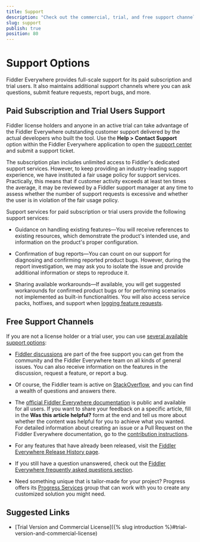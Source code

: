 ```yaml
---
title: Support
description: "Check out the commercial, trial, and free support channels maintained by the Fiddler Everywhere cross-platform, web-debugging, HTTP-request tool."
slug: support
publish: true
position: 80
---
```


# Support Options

Fiddler Everywhere provides full-scale support for its paid subscription and trial users. It also maintains additional support channels where you can ask questions, submit feature requests, report bugs, and more.

## Paid Subscription and Trial Users Support  

Fiddler license holders and anyone in an active trial can take advantage of the Fiddler Everywhere outstanding customer support delivered by the actual developers who built the tool. Use the **Help > Contact Support** option within the Fiddler Everywhere application to open the [support center](https://www.telerik.com/account/support-center) and submit a support ticket.

The subscription plan includes unlimited access to Fiddler's dedicated support services. However, to keep providing an industry-leading support experience, we have instituted a fair usage policy for support services. Practically, this means that if customer activity exceeds at least ten times the average, it may be reviewed by a Fiddler support manager at any time to assess whether the number of support requests is excessive and whether the user is in violation of the fair usage policy.

Support services for paid subscription or trial users provide the following support services:

* Guidance on handling existing features&mdash;You will receive references to existing resources, which demonstrate the product's intended use, and information on the product's proper configuration.

* Confirmation of bug reports&mdash;You can count on our support for diagnosing and confirming reported product bugs. However, during the report investigation, we may ask you to isolate the issue and provide additional information or steps to reproduce it.

* Sharing available workarounds&mdash;If available, you will get suggested workarounds for confirmed product bugs or for performing scenarios not implemented as built-in functionalities. You will also access service packs, hotfixes, and support when [logging feature requests](https://community.getfiddler.com/support/discussions/forums/12000000868).

## Free Support Channels

If you are not a license holder or a trial user, you can use [several available support options](https://www.telerik.com/support/fiddler-everywhere):

* [Fiddler discussions](https://www.telerik.com/forums/fiddler) are part of the free support you can get from the community and the Fiddler Everywhere team on all kinds of general issues. You can also receive information on the features in the discussion, request a feature, or report a bug.

* Of course, the Fiddler team is active on [StackOverflow](https://stackoverflow.com/questions/tagged/fiddler-everywhere), and you can find a wealth of questions and answers there.

* The [official Fiddler Everywhere documentation](https://docs.telerik.com/fiddler-everywhere/introduction?_ga=2.206480400.2086505781.1591948423-772467175.1590489532) is public and available for all users. If you want to share your feedback on a specific article, fill in the **Was this article helpful?** form at the end and tell us more about whether the content was helpful for you to achieve what you wanted. For detailed information about creating an issue or a Pull Request on the Fiddler Everywhere documentation, go to the [contribution instructions](https://github.com/telerik/fiddler-everywhere-docs#contributing).

* For any features that have already been released, visit the [Fiddler Everywhere Release History page](https://www.telerik.com/support/whats-new/fiddler-everywhere/release-history).

* If you still have a question unanswered, check out the [Fiddler Everywhere frequently asked questions section](https://www.telerik.com/fiddler/fiddler-everywhere/faq).

* Need something unique that is tailor-made for your project? Progress offers its [Progress Services](https://www.progress.com/services) group that can work with you to create any customized solution you might need.

## Suggested Links

* [Trial Version and Commercial License]({% slug introduction %}#trial-version-and-commercial-license)
